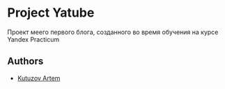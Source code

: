 # Project Yatube

Проект меего первого блога, созданного во время 
обучения на курсе Yandex Practicum



## Authors

- [Kutuzov Artem](https://github.com/TemaKut)

